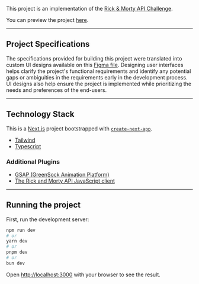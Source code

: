 This project is an implementation of the [Rick & Morty API Challenge](https://docs.google.com/document/d/10vaYEHCt7JBVZ_TAt_wPm01SSdHr8TDLbRo_-Iew0WE/edit?usp=sharing).

You can preview the project [here]().

---
## Project Specifications

The specifications provided for building this project were translated into custom UI designs available on this [Figma file](). 
Designing user interfaces helps clarify the project's functional requirements and identify any potential gaps or 
ambiguities in the requirements early in the development process. UI designs also help ensure the project is implemented
while prioritizing the needs and preferences of the end-users.

---
## Technology Stack
This is a [Next.js](https://nextjs.org/) project bootstrapped with [`create-next-app`](https://github.com/vercel/next.js/tree/canary/packages/create-next-app).

- [Tailwind]()
- [Typescript]()

### Additional Plugins
- [GSAP (GreenSock Animation Platform)](https://www.npmjs.com/package/gsap)
- [The Rick and Morty API JavaScript client](https://javascript.rickandmortyapi.com/)


---
## Running the project
First, run the development server:

```bash
npm run dev
# or
yarn dev
# or
pnpm dev
# or
bun dev
```

Open [http://localhost:3000](http://localhost:3000) with your browser to see the result.




